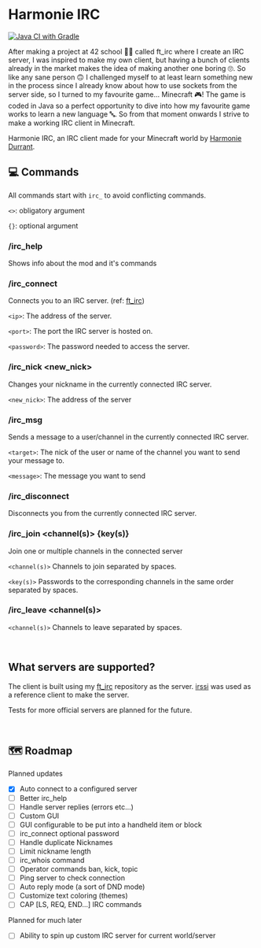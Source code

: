 # Harmonie IRC

[![Java CI with Gradle](https://github.com/harmonie-durrant/harmonie-irc/actions/workflows/gradle.yml/badge.svg)](https://github.com/harmonie-durrant/harmonie-irc/actions/workflows/gradle.yml)

After making a project at 42 school 👩‍🎓 called ft_irc where I create an IRC server, I was inspired to make my own client, but having a bunch of clients already in the market makes the idea of making another one boring 🙄.
So like any sane person 🙃 I challenged myself to at least learn something new in the process since I already know about how to use sockets from the server side, so I turned to my favourite game... Minecraft 🎮!
The game is coded in Java so a perfect opportunity to dive into how my favourite game works to learn a new language 🔤.
So from that moment onwards I strive to make a working IRC client in Minecraft.

Harmonie IRC, an IRC client made for your Minecraft world by [Harmonie Durrant](https://github.com/harmonie-durrant).

## 💻 Commands

All commands start with `irc_` to avoid conflicting commands.

`<>`: obligatory argument

`{}`: optional argument


### /irc_help

Shows info about the mod and it's commands

### /irc_connect <ip> <port> <password>

Connects you to an IRC server. (ref: [ft_irc](https://github.com/harmonie-durrant/ft_irc))

`<ip>`: The address of the server.

`<port>`: The port the IRC server is hosted on.

`<password>`: The password needed to access the server.

### /irc_nick <new_nick>

Changes your nickname in the currently connected IRC server.

`<new_nick>`: The address of the server

### /irc_msg <target> <message>

Sends a message to a user/channel in the currently connected IRC server.

`<target>`: The nick of the user or name of the channel you want to send your message to.

`<message>`: The message you want to send

### /irc_disconnect

Disconnects you from the currently connected IRC server.

### /irc_join <channel(s)> {key(s)}

Join one or multiple channels in the connected server

`<channel(s)>` Channels to join separated by spaces.

`<key(s)>` Passwords to the corresponding channels in the same order separated by spaces.

### /irc_leave <channel(s)>

`<channel(s)>` Channels to leave separated by spaces.

<br>

## What servers are supported?

The client is built using my [ft_irc](https://github.com/harmonie-durrant/ft_irc) repository as the server. [irssi](https://irssi.org) was used as a reference client to make the server.

Tests for more official servers are planned for the future.

<br>

## 🗺️ Roadmap

Planned updates
- [x] Auto connect to a configured server
- [ ] Better irc_help
- [ ] Handle server replies (errors etc...)
- [ ] Custom GUI
- [ ] GUI configurable to be put into a handheld item or block
- [ ] irc_connect optional password
- [ ] Handle duplicate Nicknames
- [ ] Limit nickname length
- [ ] irc_whois command
- [ ] Operator commands ban, kick, topic
- [ ] Ping server to check connection
- [ ] Auto reply mode (a sort of DND mode)
- [ ] Customize text coloring (themes)
- [ ] CAP [LS, REQ, END...] IRC commands

Planned for much later
- [ ] Ability to spin up custom IRC server for current world/server
